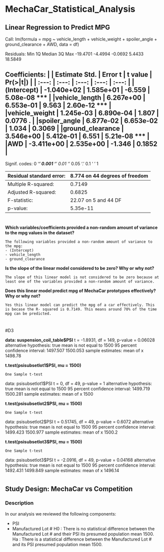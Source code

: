 # MechaCar_Statistical_Analysis

## Linear Regression to Predict MPG

Call:
lm(formula = mpg ~ vehicle_length + vehicle_weight + spoiler_angle + 
    ground_clearance + AWD, data = df)

Residuals:
     Min       1Q   Median       3Q      Max 
-19.4701  -4.4994  -0.0692   5.4433  18.5849 

Coefficients:
|                 |  Estimate Std. | Error t    | t value | Pr(>\|t\|)   |
| :---:           | :---:          | :---:      | :---:   | :---:        |
|(Intercept)      | -1.040e+02     |  1.585e+01 | -6.559  | 5.08e-08 *** |
|vehicle_length   |  6.267e+00     | 6.553e-01  | 9.563   | 2.60e-12 *** |
|vehicle_weight   |  1.245e-03     | 6.890e-04  | 1.807   | 0.0776 .     |
|spoiler_angle    |  6.877e-02     | 6.653e-02  | 1.034   | 0.3069       |
|ground_clearance |  3.546e+00     | 5.412e-01  | 6.551   | 5.21e-08 *** |
|AWD              | -3.411e+00     | 2.535e+00  | -1.346  | 0.1852       |
---
Signif. codes:  0 ‘***’ 0.001 ‘**’ 0.01 ‘*’ 0.05 ‘.’ 0.1 ‘ ’ 1

| Residual standard error: | 8.774 on 44 degrees of freedom |
| :---                     | :---                           |
| Multiple R-squared:      | 0.7149                         |
|Adjusted R-squared:       | 0.6825                         |
|F-statistic:              | 22.07 on 5 and 44 DF           |
|p-value:                  | 5.35e-11                       |


#
**Which variables/coefficients provided a non-random amount of variance to the mpg values in the dataset?**

    The following variables provided a non-random amount of variance to the mpg:
    - (Intercept)
    - vehicle_length
    - ground_clearance

**Is the slope of the linear model considered to be zero? Why or why not?**
 
    The slope of this linear model is not considered to be zero because at least one of the variables provided a non-random amount of variance.


**Does this linear model predict mpg of MechaCar prototypes effectively? Why or why not?**

    Yes this linear model can predict the mpg of a car effectively. This is becase the R- squared is 0.7149. This means around 70% of the time mpg can be predicted.

#



#D3

**data:  suspension_coil_table$PSI**
t = -1.8931, df = 149, p-value = 0.06028
alternative hypothesis: true mean is not equal to 1500
95 percent confidence interval:
 1497.507 1500.053
sample estimates:
mean of x 
  1498.78
  
**t.test(psisubsetlot1$PSI, mu = 1500)**

	One Sample t-test

data:  psisubsetlot1$PSI
t = 0, df = 49, p-value = 1
alternative hypothesis: true mean is not equal to 1500
95 percent confidence interval:
 1499.719 1500.281
sample estimates:
mean of x 
     1500 

**t.test(psisubsetlot2$PSI, mu = 1500)**

	One Sample t-test

data:  psisubsetlot2$PSI
t = 0.51745, df = 49, p-value = 0.6072
alternative hypothesis: true mean is not equal to 1500
95 percent confidence interval:
 1499.423 1500.977
sample estimates:
mean of x 
   1500.2 

**t.test(psisubsetlot3$PSI, mu = 1500)**

	One Sample t-test

data:  psisubsetlot3$PSI
t = -2.0916, df = 49, p-value = 0.04168
alternative hypothesis: true mean is not equal to 1500
95 percent confidence interval:
 1492.431 1499.849
sample estimates:
mean of x 
  1496.14 
  
  
   #
   
   ## Study Design: MechaCar vs Competition
   
   ### Description

In our analysis we reviewed the following components:
- PSI
- Manufactured Lot #
H0 : There is no statistical difference between the Manufactured Lot # and their PSI its presumed population mean 1500.
Ha : There is a statistical difference between the Manufactured Lot # and its PSI presumed population mean 1500.

